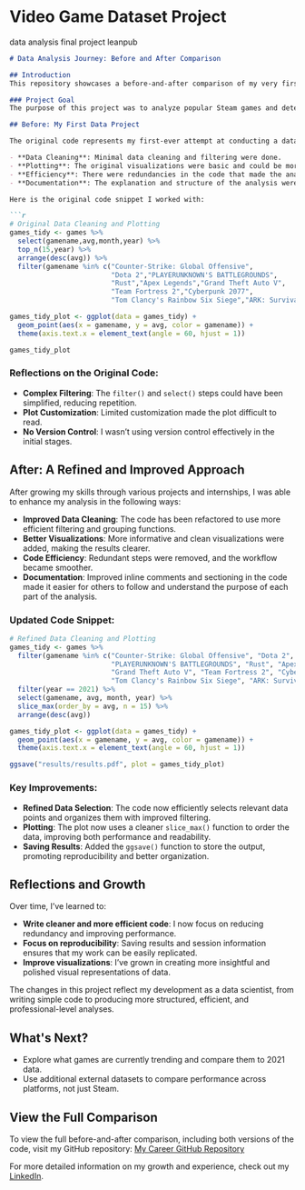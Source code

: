 # Video Game Dataset Project
data analysis final project leanpub

```markdown
# Data Analysis Journey: Before and After Comparison

## Introduction
This repository showcases a before-and-after comparison of my very first data analysis project. The original analysis was created during my initial learning phase, and the refined version reflects improvements in coding style, data cleaning, and visualizations after gaining more experience as a data scientist.

### Project Goal
The purpose of this project was to analyze popular Steam games and determine which gaming companies are runner-ups to the major players in the industry. Additionally, I wanted to see how certain games, such as Counter-Strike: Global Offensive, performed over time.

## Before: My First Data Project

The original code represents my first-ever attempt at conducting a data science project. It involved using basic data manipulation and plotting techniques, but several aspects of the code and analysis could have been improved:

- **Data Cleaning**: Minimal data cleaning and filtering were done.
- **Plotting**: The original visualizations were basic and could be more effective.
- **Efficiency**: There were redundancies in the code that made the analysis less efficient.
- **Documentation**: The explanation and structure of the analysis were not clear enough for others to follow easily.

Here is the original code snippet I worked with:

```r
# Original Data Cleaning and Plotting
games_tidy <- games %>% 
  select(gamename,avg,month,year) %>%
  top_n(15,year) %>%
  arrange(desc(avg)) %>%
  filter(gamename %in% c("Counter-Strike: Global Offensive",
                         "Dota 2","PLAYERUNKNOWN'S BATTLEGROUNDS",
                         "Rust","Apex Legends","Grand Theft Auto V",
                         "Team Fortress 2","Cyberpunk 2077",
                         "Tom Clancy's Rainbow Six Siege","ARK: Survival Evolved"))

games_tidy_plot <- ggplot(data = games_tidy) + 
  geom_point(aes(x = gamename, y = avg, color = gamename)) +  
  theme(axis.text.x = element_text(angle = 60, hjust = 1))

games_tidy_plot
```

### Reflections on the Original Code:
- **Complex Filtering**: The `filter()` and `select()` steps could have been simplified, reducing repetition.
- **Plot Customization**: Limited customization made the plot difficult to read.
- **No Version Control**: I wasn’t using version control effectively in the initial stages.

## After: A Refined and Improved Approach

After growing my skills through various projects and internships, I was able to enhance my analysis in the following ways:

- **Improved Data Cleaning**: The code has been refactored to use more efficient filtering and grouping functions.
- **Better Visualizations**: More informative and clean visualizations were added, making the results clearer.
- **Code Efficiency**: Redundant steps were removed, and the workflow became smoother.
- **Documentation**: Improved inline comments and sectioning in the code made it easier for others to follow and understand the purpose of each part of the analysis.

### Updated Code Snippet:

```r
# Refined Data Cleaning and Plotting
games_tidy <- games %>%
  filter(gamename %in% c("Counter-Strike: Global Offensive", "Dota 2", 
                         "PLAYERUNKNOWN'S BATTLEGROUNDS", "Rust", "Apex Legends",
                         "Grand Theft Auto V", "Team Fortress 2", "Cyberpunk 2077",
                         "Tom Clancy's Rainbow Six Siege", "ARK: Survival Evolved")) %>%
  filter(year == 2021) %>%
  select(gamename, avg, month, year) %>%
  slice_max(order_by = avg, n = 15) %>%
  arrange(desc(avg))

games_tidy_plot <- ggplot(data = games_tidy) + 
  geom_point(aes(x = gamename, y = avg, color = gamename)) + 
  theme(axis.text.x = element_text(angle = 60, hjust = 1))

ggsave("results/results.pdf", plot = games_tidy_plot)
```

### Key Improvements:
- **Refined Data Selection**: The code now efficiently selects relevant data points and organizes them with improved filtering.
- **Plotting**: The plot now uses a cleaner `slice_max()` function to order the data, improving both performance and readability.
- **Saving Results**: Added the `ggsave()` function to store the output, promoting reproducibility and better organization.

## Reflections and Growth

Over time, I’ve learned to:
- **Write cleaner and more efficient code**: I now focus on reducing redundancy and improving performance.
- **Focus on reproducibility**: Saving results and session information ensures that my work can be easily replicated.
- **Improve visualizations**: I’ve grown in creating more insightful and polished visual representations of data.

The changes in this project reflect my development as a data scientist, from writing simple code to producing more structured, efficient, and professional-level analyses.

## What's Next?

- Explore what games are currently trending and compare them to 2021 data.
- Use additional external datasets to compare performance across platforms, not just Steam.

## View the Full Comparison

To view the full before-and-after comparison, including both versions of the code, visit my GitHub repository:
[My Career GitHub Repository](https://github.com/jabirG/My-Career)

For more detailed information on my growth and experience, check out my [LinkedIn](https://www.linkedin.com/in/jabir-ghaffar-977438209/).
```
